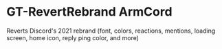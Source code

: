 # GT-RevertRebrand ArmCord

Reverts Discord's 2021 rebrand (font, colors, reactions, mentions, loading screen, home icon, reply ping color, and more)
